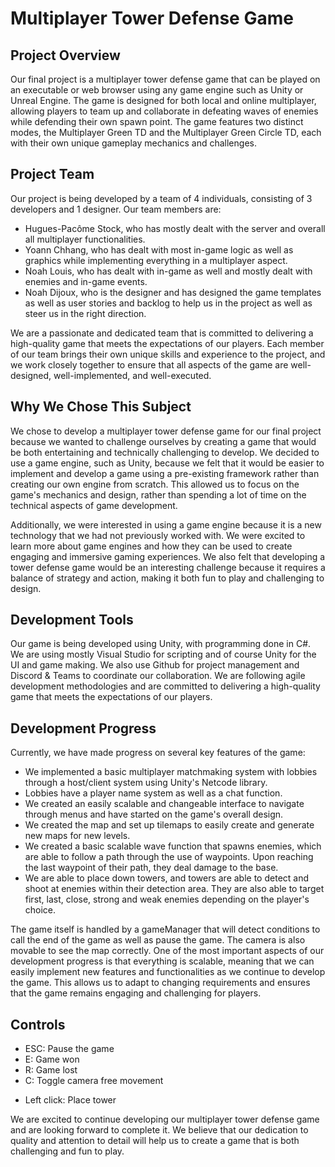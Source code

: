 # Multiplayer Tower Defense Game

## Project Overview

Our final project is a multiplayer tower defense game that can be played on an executable or web browser using any game engine such as Unity or Unreal Engine. The game is designed for both local and online multiplayer, allowing players to team up and collaborate in defeating waves of enemies while defending their own spawn point. The game features two distinct modes, the Multiplayer Green TD and the Multiplayer Green Circle TD, each with their own unique gameplay mechanics and challenges.

## Project Team

Our project is being developed by a team of 4 individuals, consisting of 3 developers and 1 designer. Our team members are:

- Hugues-Pacôme Stock, who has mostly dealt with the server and overall all multiplayer functionalities.
- Yoann Chhang, who has dealt with most in-game logic as well as graphics while implementing everything in a multiplayer aspect.
- Noah Louis, who has dealt with in-game as well and mostly dealt with enemies and in-game events.
- Noah Dijoux, who is the designer and has designed the game templates as well as user stories and backlog to help us in the project as well as steer us in the right direction.

We are a passionate and dedicated team that is committed to delivering a high-quality game that meets the expectations of our players. Each member of our team brings their own unique skills and experience to the project, and we work closely together to ensure that all aspects of the game are well-designed, well-implemented, and well-executed.

## Why We Chose This Subject

We chose to develop a multiplayer tower defense game for our final project because we wanted to challenge ourselves by creating a game that would be both entertaining and technically challenging to develop. We decided to use a game engine, such as Unity, because we felt that it would be easier to implement and develop a game using a pre-existing framework rather than creating our own engine from scratch. This allowed us to focus on the game's mechanics and design, rather than spending a lot of time on the technical aspects of game development.

Additionally, we were interested in using a game engine because it is a new technology that we had not previously worked with. We were excited to learn more about game engines and how they can be used to create engaging and immersive gaming experiences. We also felt that developing a tower defense game would be an interesting challenge because it requires a balance of strategy and action, making it both fun to play and challenging to design.

## Development Tools

Our game is being developed using Unity, with programming done in C#. We are using mostly Visual Studio for scripting and of course Unity for the UI and game making. We also use Github for project management and Discord & Teams to coordinate our collaboration. We are following agile development methodologies and are committed to delivering a high-quality game that meets the expectations of our players.

## Development Progress

Currently, we have made progress on several key features of the game:

- We implemented a basic multiplayer matchmaking system with lobbies through a host/client system using Unity's Netcode library.
- Lobbies have a player name system as well as a chat function.
- We created an easily scalable and changeable interface to navigate through menus and have started on the game's overall design.
- We created the map and set up tilemaps to easily create and generate new maps for new levels.
- We created a basic scalable wave function that spawns enemies, which are able to follow a path through the use of waypoints. Upon reaching the last waypoint of their path, they deal damage to the base.
- We are able to place down towers, and towers are able to detect and shoot at enemies within their detection area. They are also able to target first, last, close, strong and weak enemies depending on the player's choice.

The game itself is handled by a gameManager that will detect conditions to call the end of the game as well as pause the game.
The camera is also movable to see the map correctly.
One of the most important aspects of our development progress is that everything is scalable, meaning that we can easily implement new features and functionalities as we continue to develop the game. This allows us to adapt to changing requirements and ensures that the game remains engaging and challenging for players.

## Controls

- ESC: Pause the game
- E: Game won
- R: Game lost
- C: Toggle camera free movement
* Left click: Place tower

We are excited to continue developing our multiplayer tower defense game and are looking forward to complete it. We believe that our dedication to quality and attention to detail will help us to create a game that is both challenging and fun to play.
